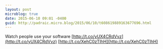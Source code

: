```yaml
---
layout: post
microblog: true
date: 2015-06-10 09:01 -0400
guid: http://padraic.micro.blog/2015/06/10/t608619889163677696.html
---
```

Watch people use your software  [http://t.co/yUX4CRdVvz](http://t.co/yUX4CRdVvz) [http://t.co/XehC0zTIhH](http://t.co/XehC0zTIhH)
